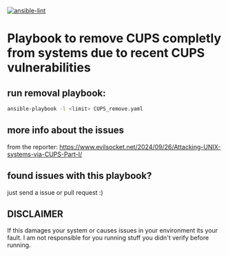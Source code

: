[![ansible-lint](https://github.com/LucaMH/CUPS_removal-private/actions/workflows/anisble-lint.yaml/badge.svg)](https://github.com/LucaMH/CUPS_removal-private/actions/workflows/anisble-lint.yaml)

# Playbook to remove CUPS completly from systems due to recent CUPS vulnerabilities

## run removal playbook:
```bash
ansible-playbook -l <limit> CUPS_remove.yaml
```

## more info about the issues

from the reporter: https://www.evilsocket.net/2024/09/26/Attacking-UNIX-systems-via-CUPS-Part-I/


## found issues with this playbook?
just send a issue or pull request :)




## DISCLAIMER
If this damages your system or causes issues in your environment its your fault.
I am not responsible for you running stuff you didn't verify before running.
